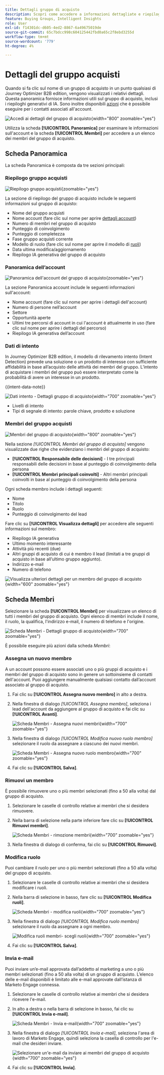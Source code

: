```yaml
---
title: Dettagli gruppo di acquisto
description: Scopri come accedere a informazioni dettagliate e riepiloghi generativi sull’intelligenza artificiale per i gruppi di acquisto in Journey Optimizer B2B edition.
feature: Buying Groups, Intelligent Insights
role: User
exl-id: f14301dc-d605-4ed2-8867-6a49675019de
source-git-commit: 65c7bdcc998c604125442fbd0a65c2f8ebd3255d
workflow-type: tm+mt
source-wordcount: '779'
ht-degree: 4%

---
```


# Dettagli del gruppo acquisti

Quando si fa clic sul nome di un gruppo di acquisto in un punto qualsiasi di Journey Optimizer B2B edition, vengono visualizzati i relativi dettagli. Questa panoramica fornisce informazioni utili sul gruppo di acquisto, inclusi i riepiloghi generativi di IA. Sono inoltre disponibili [azioni](#buying-group-actions) che è possibile eseguire per i contatti associati all&#39;account.

![Accedi ai dettagli del gruppo di acquisto](./assets/buying-group-details.png){width="800" zoomable="yes"}

Utilizza la scheda **[!UICONTROL Panoramica]** per esaminare le informazioni sull&#39;account e la scheda **[!UICONTROL Membri]** per accedere a un elenco dei membri del gruppo di acquisto.

## Scheda Panoramica

La scheda Panoramica è composta da tre sezioni principali:

### Riepilogo gruppo acquisti

![Riepilogo gruppo acquisti](./assets/details-page-buying-group-overview.png){zoomable="yes"}

La sezione di riepilogo del gruppo di acquisto include le seguenti informazioni sul gruppo di acquisto:

* Nome del gruppo acquisti
* Nome account (fare clic sul nome per aprire [dettagli account](../accounts/account-details.md))
* Numero di membri nel gruppo di acquisto
* Punteggio di coinvolgimento
* Punteggio di completezza
* Fase gruppo acquisti corrente
* Modello di ruolo (fare clic sul nome per aprire il modello di [ruoli](buying-groups-role-templates.md#access-and-browse-role-templates))
* Data ultima modifica/aggiornamento
* Riepilogo IA generativa del gruppo di acquisto

### Panoramica dell’account

![Panoramica dell&#39;account del gruppo di acquisto](./assets/details-page-buying-group-account-overview.png){zoomable="yes"}

La sezione Panoramica account include le seguenti informazioni sull&#39;account:

* Nome account (fare clic sul nome per aprire i dettagli dell&#39;account)
* Numero di persone nell’account
* Settore
* Opportunità aperte
* Ultimi tre percorsi di account in cui l&#39;account è attualmente in uso (fare clic sul nome per aprire i dettagli del percorso)
* Riepilogo IA generativa dell’account

### Dati di intento

In Journey Optimizer B2B edition, il modello di rilevamento intento (Intent Detection) prevede una soluzione o un prodotto di interesse con sufficiente affidabilità in base all’acquisto delle attività dei membri del gruppo. L’intento di acquistare i membri del gruppo può essere interpretato come la probabilità di avere un interesse in un prodotto.

{{intent-data-note}}

![Dati intento - Dettagli gruppo di acquisto](../accounts/assets/intent-data-panel.png){width="700" zoomable="yes"}

* Livelli di intento
* Tipi di segnale di intento: parole chiave, prodotto e soluzione

### Membri del gruppo acquisti

![Membri del gruppo di acquisto](./assets/details-page-buying-group-members.png){width="800" zoomable="yes"}

Nella sezione _[!UICONTROL Membri del gruppo di acquisto]_ vengono visualizzate due righe che evidenziano i membri del gruppo di acquisto:

* **[!UICONTROL Responsabile delle decisioni]** - I tre principali responsabili delle decisioni in base al punteggio di coinvolgimento della persona
* **[!UICONTROL Membri principali coinvolti]** - Altri membri principali coinvolti in base al punteggio di coinvolgimento della persona

Ogni scheda membro include i dettagli seguenti:

* Nome
* Titolo
* Ruolo
* Punteggio di coinvolgimento del lead

Fare clic su **[!UICONTROL Visualizza dettagli]** per accedere alle seguenti informazioni sul membro:

* Riepilogo IA generativa
* Ultimo momento interessante
* Attività più recenti (due)
* Altri gruppi di acquisto di cui è membro il lead (limitati a tre gruppi di acquisto in base all’ultimo gruppo aggiunto).
* Indirizzo e-mail
* Numero di telefono

![Visualizza ulteriori dettagli per un membro del gruppo di acquisto](./assets/details-page-buying-group-members-view-details.png){width="600" zoomable="yes"}

## Scheda Membri

Selezionare la scheda **[!UICONTROL Membri]** per visualizzare un elenco di tutti i membri del gruppo di acquisto. Ogni elenco di membri include il nome, il ruolo, la qualifica, l&#39;indirizzo e-mail, il numero di telefono e l&#39;origine.

![Scheda Membri - Dettagli gruppo di acquisto](./assets/buying-group-details-members-tab.png){width="700" zoomable="yes"}

È possibile eseguire più azioni dalla scheda _Membri_:

### Assegna un nuovo membro

A un account possono essere associati uno o più gruppi di acquisto e i membri del gruppo di acquisto sono in genere un sottoinsieme di contatti dell&#39;account. Puoi aggiungere manualmente qualsiasi contatto dall’account associato al gruppo di acquisto.

1. Fai clic su **[!UICONTROL Assegna nuovo membro]** in alto a destra.

1. Nella finestra di dialogo _[!UICONTROL Assegna membro]_, seleziona i lead dell&#39;account da aggiungere al gruppo di acquisto e fai clic su **[!UICONTROL Avanti]**.

   ![Scheda Membri - Assegna nuovi membri](./assets/buying-group-details-assign-member.png){width="700" zoomable="yes"}

1. Nella finestra di dialogo _[!UICONTROL Modifica nuovo ruolo membro]_ selezionare il ruolo da assegnare a ciascuno dei nuovi membri.

   ![Scheda Membri - Assegna nuovo ruolo membro](./assets/buying-group-details-assign-member-edit-role.png){width="700" zoomable="yes"}

1. Fai clic su **[!UICONTROL Salva]**.

### Rimuovi un membro

È possibile rimuovere uno o più membri selezionati (fino a 50 alla volta) dal gruppo di acquisto.

1. Selezionare le caselle di controllo relative ai membri che si desidera rimuovere.

1. Nella barra di selezione nella parte inferiore fare clic su **[!UICONTROL Rimuovi membri]**.

   ![Scheda Membri - rimozione membri](./assets/buying-group-details-remove-selected.png){width="700" zoomable="yes"}

1. Nella finestra di dialogo di conferma, fai clic su **[!UICONTROL Rimuovi]**.

### Modifica ruolo

Puoi cambiare il ruolo per uno o più membri selezionati (fino a 50 alla volta) del gruppo di acquisto.

1. Selezionare le caselle di controllo relative ai membri che si desidera modificare i ruoli.

1. Nella barra di selezione in basso, fare clic su **[!UICONTROL Modifica ruoli]**.

   ![Scheda Membri - modifica ruoli](./assets/buying-group-details-edit-roles.png){width="700" zoomable="yes"}

1. Nella finestra di dialogo _[!UICONTROL Modifica ruolo membro]_ selezionare il ruolo da assegnare a ogni membro.

   ![Modifica ruoli membri- scegli ruoli](./assets/buying-group-details-edit-roles-choose-roles.png){width="700" zoomable="yes"}

1. Fai clic su **[!UICONTROL Salva]**.

### Invia e-mail

Puoi inviare un’e-mail approvata dall’addetto al marketing a uno o più membri selezionati (fino a 50 alla volta) di un gruppo di acquisto. L’elenco delle e-mail disponibili è limitato alle e-mail approvate dall’istanza di Marketo Engage connessa.

1. Selezionare le caselle di controllo relative ai membri che si desidera ricevere l&#39;e-mail.

1. In alto a destra o nella barra di selezione in basso, fai clic su **[!UICONTROL Invia e-mail]**.

   ![Scheda Membri - Invia e-mail](./assets/buying-group-details-send-email.png){width="700" zoomable="yes"}

1. Nella finestra di dialogo _[!UICONTROL Invia e-mail]_, seleziona l&#39;area di lavoro di Marketo Engage, quindi seleziona la casella di controllo per l&#39;e-mail che desideri inviare.

   ![Selezionare un&#39;e-mail da inviare ai membri del gruppo di acquisto](../accounts/assets/account-details-send-email-dialog.png){width="700" zoomable="yes"}

1. Fai clic su **[!UICONTROL Invia]**.

